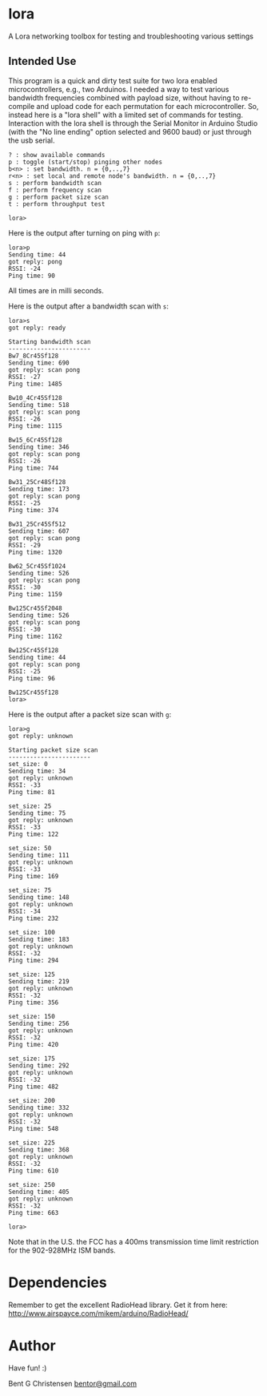 # lora
A Lora networking toolbox for testing and troubleshooting various settings

## Intended Use
This program is a quick and dirty test suite for two lora enabled microcontrollers, e.g., two Arduinos. I needed a way to test various bandwidth frequencies combined with payload size, without having to re-compile and upload code for each permutation for each microcontroller. So, instead here is a "lora shell" with a limited set of commands for testing. Interaction with the lora shell is through the Serial Monitor in Arduino Studio (with the "No line ending" option selected and 9600 baud) or just through the usb serial.     

```
? : show available commands
p : toggle (start/stop) pinging other nodes
b<n> : set bandwidth. n = {0,..,7}
r<n> : set local and remote node's bandwidth. n = {0,..,7}
s : perform bandwidth scan
f : perform frequency scan
g : perform packet size scan
t : perform throughput test

lora>
```

Here is the output after turning on ping with `p`:

```
lora>p
Sending time: 44
got reply: pong
RSSI: -24
Ping time: 90
```

All times are in milli seconds.

Here is the output after a bandwidth scan with `s`:

```
lora>s
got reply: ready

Starting bandwidth scan
-----------------------
Bw7_8Cr45Sf128
Sending time: 690
got reply: scan pong
RSSI: -27
Ping time: 1485

Bw10_4Cr45Sf128
Sending time: 518
got reply: scan pong
RSSI: -26
Ping time: 1115

Bw15_6Cr45Sf128
Sending time: 346
got reply: scan pong
RSSI: -26
Ping time: 744

Bw31_25Cr48Sf128
Sending time: 173
got reply: scan pong
RSSI: -25
Ping time: 374

Bw31_25Cr45Sf512
Sending time: 607
got reply: scan pong
RSSI: -29
Ping time: 1320

Bw62_5Cr45Sf1024
Sending time: 526
got reply: scan pong
RSSI: -30
Ping time: 1159

Bw125Cr45Sf2048
Sending time: 526
got reply: scan pong
RSSI: -30
Ping time: 1162

Bw125Cr45Sf128
Sending time: 44
got reply: scan pong
RSSI: -25
Ping time: 96

Bw125Cr45Sf128
lora>
```

Here is the output after a packet size scan with `g`:


```
lora>g
got reply: unknown

Starting packet size scan
-----------------------
set_size: 0
Sending time: 34
got reply: unknown
RSSI: -33
Ping time: 81

set_size: 25
Sending time: 75
got reply: unknown
RSSI: -33
Ping time: 122

set_size: 50
Sending time: 111
got reply: unknown
RSSI: -33
Ping time: 169

set_size: 75
Sending time: 148
got reply: unknown
RSSI: -34
Ping time: 232

set_size: 100
Sending time: 183
got reply: unknown
RSSI: -32
Ping time: 294

set_size: 125
Sending time: 219
got reply: unknown
RSSI: -32
Ping time: 356

set_size: 150
Sending time: 256
got reply: unknown
RSSI: -32
Ping time: 420

set_size: 175
Sending time: 292
got reply: unknown
RSSI: -32
Ping time: 482

set_size: 200
Sending time: 332
got reply: unknown
RSSI: -32
Ping time: 548

set_size: 225
Sending time: 368
got reply: unknown
RSSI: -32
Ping time: 610

set_size: 250
Sending time: 405
got reply: unknown
RSSI: -32
Ping time: 663

lora>
```

Note that in the U.S. the FCC has a 400ms transmission time limit restriction for the 902-928MHz ISM bands. 

# Dependencies
Remember to get the excellent RadioHead library. Get it from here: http://www.airspayce.com/mikem/arduino/RadioHead/


# Author
Have fun! :)

Bent G Christensen <bentor@gmail.com>

